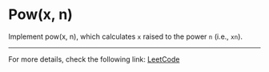 <h1>Pow(x, n)</h1>

<p>Implement pow(x, n), which calculates <code>x</code> raised to the power <code>n</code> (i.e., <code>xn</code>).</p>


<hr>
<p>For more details, check the following link: <a href="https://leetcode.com/problems/powx-n/">LeetCode</a></p>




